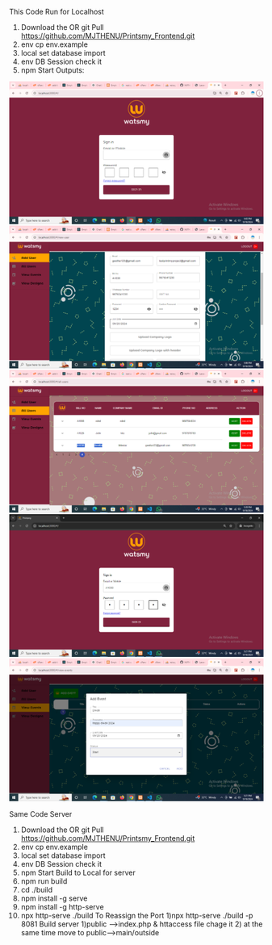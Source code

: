This Code Run for Localhost
  1) Download the OR git Pull https://github.com/MJTHENU/Printsmy_Frontend.git
  2) env cp env.example
  3) local set database import
  4) env DB Session check it
  5) npm Start
Outputs:
<img src="./Screenshot/login.png">
<img src="./Screenshot/add.png">
<img src="./Screenshot/alluser.png">
<img src="./Screenshot/login1.png">
<img src="./Screenshot/addevent.png">

Same Code Server
  1) Download the OR git Pull https://github.com/MJTHENU/Printsmy_Frontend.git
  2) env cp env.example
  3) local set database import
  4) env DB Session check it
  5) npm Start
Build to Local for server
  1) npm run build
  2) cd ./build
  3) npm install -g serve
  4) npm install -g http-serve
  5) npx http-serve ./build
To Reassign the Port
  1)npx http-serve ./build -p 8081
Build server
1)public -->index.php & httaccess file chage it 2) at the same time move to public-->main/outside

